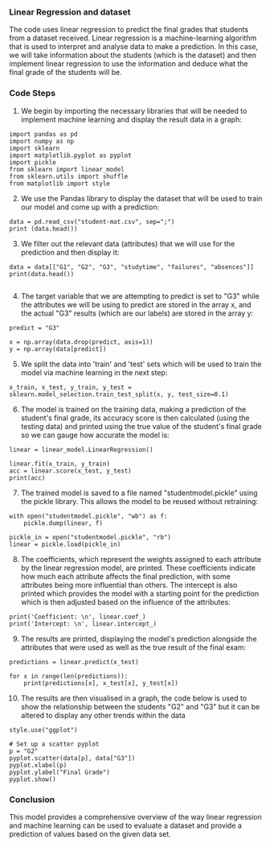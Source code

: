 ### Linear Regression and dataset
The code uses linear regression to predict the final grades that students from a dataset received. Linear regression is a machine-learning algorithm that is used to interpret and analyse data to make a prediction. In this case, we will take information about the students (which is the dataset) and then implement linear regression to use the information and deduce what the final grade of the students will be.

### Code Steps
1. We begin by importing the necessary libraries that will be needed to implement machine learning and display the result data in a graph:
```
import pandas as pd
import numpy as np
import sklearn
import matplotlib.pyplot as pyplot
import pickle
from sklearn import linear_model
from sklearn.utils import shuffle
from matplotlib import style
```
2. We use the Pandas library to display the dataset that will be used to train our model and come up with a prediction:
```
data = pd.read_csv("student-mat.csv", sep=";")
print (data.head())  
```
3. We filter out the relevant data (attributes) that we will use for the prediction and then display it:
```
data = data[["G1", "G2", "G3", "studytime", "failures", "absences"]]
print(data.head())
     
```
4. The target variable that we are attempting to predict is set to "G3" while the attributes we will be using to predict are stored in the array x, and the actual "G3" results (which are our labels) are stored in the array y:
```
predict = "G3"

x = np.array(data.drop(predict, axis=1))
y = np.array(data[predict])
```
5. We split the data into 'train' and 'test' sets which will be used to train the model via machine learning in the next step:
```
x_train, x_test, y_train, y_test = sklearn.model_selection.train_test_split(x, y, test_size=0.1)
```
6. The model is trained on the training data, making a prediction of the student's final grade, its accuracy score is then calculated (using the testing data) and printed using the true value of the student's final grade so we can gauge how accurate the model is:
```
linear = linear_model.LinearRegression()

linear.fit(x_train, y_train)
acc = linear.score(x_test, y_test)
print(acc)
```
7. The trained model is saved to a file named "studentmodel.pickle" using the pickle library. This allows the model to be reused without retraining:
```
with open("studentmodel.pickle", "wb") as f:
    pickle.dump(linear, f)

pickle_in = open("studentmodel.pickle", "rb")
linear = pickle.load(pickle_in)
```
8. The coefficients, which represent the weights assigned to each attribute by the linear regression model, are printed. These coefficients indicate how much each attribute affects the final prediction, with some attributes being more influential than others. The intercept is also printed which provides the model with a starting point for the prediction which is then adjusted based on the influence of the attributes:
```
print('Coefficient: \n', linear.coef_)
print('Intercept: \n', linear.intercept_)
```
9. The results are printed, displaying the model's prediction alongside the attributes that were used as well as the true result of the final exam:
```
predictions = linear.predict(x_test)

for x in range(len(predictions)):
    print(predictions[x], x_test[x], y_test[x])
```
10. The results are then visualised in a graph, the code below is used to show the relationship between the students "G2" and "G3" but it can be altered to display any other trends within the data
```
style.use("ggplot")

# Set up a scatter pyplot
p = "G2"
pyplot.scatter(data[p], data["G3"])
pyplot.xlabel(p)
pyplot.ylabel("Final Grade")
pyplot.show()
```

### Conclusion
This model provides a comprehensive overview of the way linear regression and machine learning can be used to evaluate a dataset and provide a prediction of values based on the given data set. 
